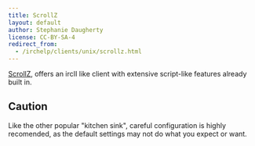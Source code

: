 ```yaml
---
title: ScrollZ
layout: default
author: Stephanie Daugherty
license: CC-BY-SA-4
redirect_from:
  - /irchelp/clients/unix/scrollz.html
---
```


[ScrollZ](http://www.scrollz.com/), offers an ircII like client with extensive script-like features already built in.


## Caution

Like the other popular "kitchen sink", careful configuration is highly recomended, as the default settings may not do what you expect or want.
